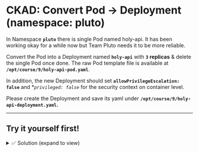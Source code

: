 # CKAD: Convert Pod → Deployment (namespace: pluto)

In Namespace **`pluto`** there is single Pod named holy-api. It has been working okay for a while now but Team Pluto needs it to be more reliable.

Convert the Pod into a Deployment named **`holy-api`** with **`3` replicas** &  delete the single Pod once done. The raw Pod template file is available at **`/opt/course/9/holy-api-pod.yaml`**.

In addition, the new Deployment should set **`allowPrivilegeEscalation: false`** and **`privileged: false`* for the security context on container level.

Please create the Deployment and save its yaml under **`/opt/course/9/holy-api-deployment.yaml`.**

---

## Try it yourself first!

<details><summary> ✅ Solution (expand to view)</summary>
  
```bash
  
# Start from the raw Pod (already provided):
cat /opt/course/9/holy-api-pod.yaml

# Create a Deployment YAML from that Pod (edit to fit below spec) and save as:
touch /opt/course/9/holy-api-deployment.yaml
```

```yaml
apiVersion: apps/v1
kind: Deployment
metadata:
  name: holy-api
  namespace: pluto
  labels:
    app: holy-api
spec:
  replicas: 3
  selector:
    matchLabels:
      app: holy-api
  template:
    metadata:
      labels:
        app: holy-api
    spec:
      containers:
      - name: app
        image: busybox:1.31.0
        command: ["/bin/sh","-c","sleep 1d"]
        securityContext:
          allowPrivilegeEscalation: false
          privileged: false
#Save this file as /opt/course/9/holy-api-deployment.yaml, then:
```

```bash
kubectl -n pluto apply -f /opt/course/9/holy-api-deployment.yaml
kubectl -n pluto delete pod holy-api
kubectl -n pluto rollout status deploy/holy-api --timeout=120s
kubectl -n pluto get deploy holy-api -o wide
```
</details>






